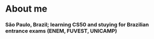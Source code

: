 # About me

### São Paulo, Brazil; learning CS50 and stuying for Brazilian entrance exams (ENEM, FUVEST, UNICAMP)
